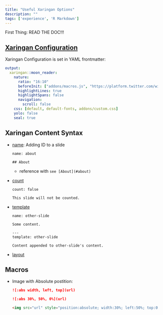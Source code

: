 ```yaml
---
title: "Useful Xaringan Options"
description: ""
tags: ['experience', 'R Markdown']
---
```



First Thing: READ THE DOC!!!

## [Xaringan Configuration](https://github.com/gnab/remark/wiki/Configuration) 

Xaringan Configuration is set in YAML frontmatter:

```yml
output:
  xaringan::moon_reader:
    nature:
      ratio: "16:10"
      beforeInit: ["addons/macros.js", "https://platform.twitter.com/widgets.js"]
      highlightLines: true
      highlightSpans: false
      navigation:
        scroll: false
    css: [default, default-fonts, addons/custom.css]
    yolo: false
    seal: true
```

## Xaringan Content Syntax

- [name](https://github.com/gnab/remark/wiki/Markdown#name): Adding ID to a slide
  
  ```
  name: about
  
  ## About
  ```
  
  - reference with `see [About](#about)`
  
  
- [count](https://github.com/gnab/remark/wiki/Markdown#count)

  ```
  count: false
  
  This slide will not be counted.
  ```
  
- [template](https://github.com/gnab/remark/wiki/Markdown#template)

      name: other-slide

      Some content.

      ---
      template: other-slide

      Content appended to other-slide's content.

- [layout](https://github.com/yihui/xaringan/wiki/Slide-layouts)

## Macros

- Image with Absolute postition:

  ```markdown
  ![:abs width, left, top](url)
  
  ![:abs 30%, 50%, 0%](url)
  
  <img src="url" style="position:absolute; width:30%; left:50%; top:0%;">
  ```
